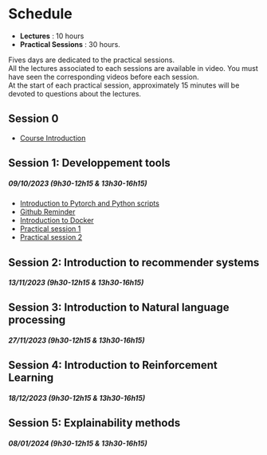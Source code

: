 # Schedule

* **Lectures** : 10 hours
* **Practical Sessions** : 30 hours.

Fives days are dedicated to the practical sessions.  
All the lectures associated to each sessions are available in video.  You must have seen the corresponding videos before each session.  
At the start of each practical session, approximately 15 minutes will be devoted to questions about the lectures.  
    

## Session 0  

*   [Course Introduction](introduction.md) 


## Session 1: Developpement tools
##### 09/10/2023 (9h30-12h15 & 13h30-16h15)
   - [Introduction to Pytorch and Python scripts](developpement/pytorch.md)
   - [Github Reminder](developpement/git_intro.md)
   - [Introduction to Docker](developpement/docker.md)
   - [Practical session 1](developpement/mnist.md)
   - [Practical session 2](developpement/colorize.md)
        
## Session 2: Introduction to recommender systems
##### 13/11/2023 (9h30-12h15 & 13h30-16h15)
   
   <!-- * [Introduction to recommender systems](rec_sys/rec_sys.md) -->


## Session 3: Introduction to Natural language processing
##### 27/11/2023 (9h30-12h15 & 13h30-16h15)
   
   <!-- * [Introduction to Natural language processing](nlp/nlp.md) -->
   

## Session 4: Introduction to Reinforcement Learning
##### 18/12/2023 (9h30-12h15 & 13h30-16h15)

   <!-- * [Introduction to Reinforcement Learning](rl/rl.md) -->

   

## Session 5: Explainability methods
##### 08/01/2024 (9h30-12h15 & 13h30-16h15)
   <!-- * [Explainability methods](xai/interpretability.md) -->